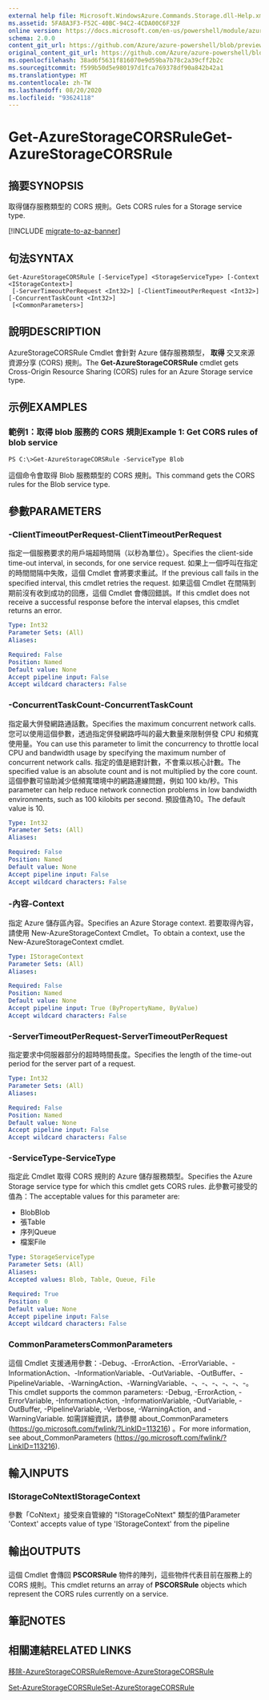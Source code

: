 ```yaml
---
external help file: Microsoft.WindowsAzure.Commands.Storage.dll-Help.xml
ms.assetid: 5FA8A3F3-F52C-40BC-94C2-4CDA00C6F32F
online version: https://docs.microsoft.com/en-us/powershell/module/azure.storage/get-azurestoragecorsrule
schema: 2.0.0
content_git_url: https://github.com/Azure/azure-powershell/blob/preview/src/Storage/Commands.Storage/help/Get-AzureStorageCORSRule.md
original_content_git_url: https://github.com/Azure/azure-powershell/blob/preview/src/Storage/Commands.Storage/help/Get-AzureStorageCORSRule.md
ms.openlocfilehash: 38ad6f5631f816070e9d59ba7b78c2a39cff2b2c
ms.sourcegitcommit: f599b50d5e980197d1fca769378df90a842b42a1
ms.translationtype: MT
ms.contentlocale: zh-TW
ms.lasthandoff: 08/20/2020
ms.locfileid: "93624118"
---
```

# <span data-ttu-id="527fa-101">Get-AzureStorageCORSRule</span><span class="sxs-lookup"><span data-stu-id="527fa-101">Get-AzureStorageCORSRule</span></span>

## <span data-ttu-id="527fa-102">摘要</span><span class="sxs-lookup"><span data-stu-id="527fa-102">SYNOPSIS</span></span>
<span data-ttu-id="527fa-103">取得儲存服務類型的 CORS 規則。</span><span class="sxs-lookup"><span data-stu-id="527fa-103">Gets CORS rules for a Storage service type.</span></span>

[!INCLUDE [migrate-to-az-banner](../../includes/migrate-to-az-banner.md)]

## <span data-ttu-id="527fa-104">句法</span><span class="sxs-lookup"><span data-stu-id="527fa-104">SYNTAX</span></span>

```
Get-AzureStorageCORSRule [-ServiceType] <StorageServiceType> [-Context <IStorageContext>]
 [-ServerTimeoutPerRequest <Int32>] [-ClientTimeoutPerRequest <Int32>] [-ConcurrentTaskCount <Int32>]
 [<CommonParameters>]
```

## <span data-ttu-id="527fa-105">說明</span><span class="sxs-lookup"><span data-stu-id="527fa-105">DESCRIPTION</span></span>
<span data-ttu-id="527fa-106">AzureStorageCORSRule Cmdlet 會針對 Azure 儲存服務類型， **取得** 交叉來源資源分享 (CORS) 規則。</span><span class="sxs-lookup"><span data-stu-id="527fa-106">The **Get-AzureStorageCORSRule** cmdlet gets Cross-Origin Resource Sharing (CORS) rules for an Azure Storage service type.</span></span>

## <span data-ttu-id="527fa-107">示例</span><span class="sxs-lookup"><span data-stu-id="527fa-107">EXAMPLES</span></span>

### <span data-ttu-id="527fa-108">範例1：取得 blob 服務的 CORS 規則</span><span class="sxs-lookup"><span data-stu-id="527fa-108">Example 1: Get CORS rules of blob service</span></span>
```
PS C:\>Get-AzureStorageCORSRule -ServiceType Blob
```

<span data-ttu-id="527fa-109">這個命令會取得 Blob 服務類型的 CORS 規則。</span><span class="sxs-lookup"><span data-stu-id="527fa-109">This command gets the CORS rules for the Blob service type.</span></span>

## <span data-ttu-id="527fa-110">參數</span><span class="sxs-lookup"><span data-stu-id="527fa-110">PARAMETERS</span></span>

### <span data-ttu-id="527fa-111">-ClientTimeoutPerRequest</span><span class="sxs-lookup"><span data-stu-id="527fa-111">-ClientTimeoutPerRequest</span></span>
<span data-ttu-id="527fa-112">指定一個服務要求的用戶端超時間隔（以秒為單位）。</span><span class="sxs-lookup"><span data-stu-id="527fa-112">Specifies the client-side time-out interval, in seconds, for one service request.</span></span>
<span data-ttu-id="527fa-113">如果上一個呼叫在指定的時間間隔中失敗，這個 Cmdlet 會將要求重試。</span><span class="sxs-lookup"><span data-stu-id="527fa-113">If the previous call fails in the specified interval, this cmdlet retries the request.</span></span>
<span data-ttu-id="527fa-114">如果這個 Cmdlet 在間隔到期前沒有收到成功的回應，這個 Cmdlet 會傳回錯誤。</span><span class="sxs-lookup"><span data-stu-id="527fa-114">If this cmdlet does not receive a successful response before the interval elapses, this cmdlet returns an error.</span></span>

```yaml
Type: Int32
Parameter Sets: (All)
Aliases: 

Required: False
Position: Named
Default value: None
Accept pipeline input: False
Accept wildcard characters: False
```

### <span data-ttu-id="527fa-115">-ConcurrentTaskCount</span><span class="sxs-lookup"><span data-stu-id="527fa-115">-ConcurrentTaskCount</span></span>
<span data-ttu-id="527fa-116">指定最大併發網路通話數。</span><span class="sxs-lookup"><span data-stu-id="527fa-116">Specifies the maximum concurrent network calls.</span></span>
<span data-ttu-id="527fa-117">您可以使用這個參數，透過指定併發網路呼叫的最大數量來限制併發 CPU 和頻寬使用量。</span><span class="sxs-lookup"><span data-stu-id="527fa-117">You can use this parameter to limit the concurrency to throttle local CPU and bandwidth usage by specifying the maximum number of concurrent network calls.</span></span>
<span data-ttu-id="527fa-118">指定的值是絕對計數，不會乘以核心計數。</span><span class="sxs-lookup"><span data-stu-id="527fa-118">The specified value is an absolute count and is not multiplied by the core count.</span></span>
<span data-ttu-id="527fa-119">這個參數可協助減少低頻寬環境中的網路連線問題，例如 100 kb/秒。</span><span class="sxs-lookup"><span data-stu-id="527fa-119">This parameter can help reduce network connection problems in low bandwidth environments, such as 100 kilobits per second.</span></span>
<span data-ttu-id="527fa-120">預設值為10。</span><span class="sxs-lookup"><span data-stu-id="527fa-120">The default value is 10.</span></span>

```yaml
Type: Int32
Parameter Sets: (All)
Aliases: 

Required: False
Position: Named
Default value: None
Accept pipeline input: False
Accept wildcard characters: False
```

### <span data-ttu-id="527fa-121">-內容</span><span class="sxs-lookup"><span data-stu-id="527fa-121">-Context</span></span>
<span data-ttu-id="527fa-122">指定 Azure 儲存區內容。</span><span class="sxs-lookup"><span data-stu-id="527fa-122">Specifies an Azure Storage context.</span></span>
<span data-ttu-id="527fa-123">若要取得內容，請使用 New-AzureStorageContext Cmdlet。</span><span class="sxs-lookup"><span data-stu-id="527fa-123">To obtain a context, use the New-AzureStorageContext cmdlet.</span></span>

```yaml
Type: IStorageContext
Parameter Sets: (All)
Aliases: 

Required: False
Position: Named
Default value: None
Accept pipeline input: True (ByPropertyName, ByValue)
Accept wildcard characters: False
```

### <span data-ttu-id="527fa-124">-ServerTimeoutPerRequest</span><span class="sxs-lookup"><span data-stu-id="527fa-124">-ServerTimeoutPerRequest</span></span>
<span data-ttu-id="527fa-125">指定要求中伺服器部分的超時時間長度。</span><span class="sxs-lookup"><span data-stu-id="527fa-125">Specifies the length of the time-out period for the server part of a request.</span></span>

```yaml
Type: Int32
Parameter Sets: (All)
Aliases: 

Required: False
Position: Named
Default value: None
Accept pipeline input: False
Accept wildcard characters: False
```

### <span data-ttu-id="527fa-126">-ServiceType</span><span class="sxs-lookup"><span data-stu-id="527fa-126">-ServiceType</span></span>
<span data-ttu-id="527fa-127">指定此 Cmdlet 取得 CORS 規則的 Azure 儲存服務類型。</span><span class="sxs-lookup"><span data-stu-id="527fa-127">Specifies the Azure Storage service type for which this cmdlet gets CORS rules.</span></span>
<span data-ttu-id="527fa-128">此參數可接受的值為：</span><span class="sxs-lookup"><span data-stu-id="527fa-128">The acceptable values for this parameter are:</span></span>

- <span data-ttu-id="527fa-129">Blob</span><span class="sxs-lookup"><span data-stu-id="527fa-129">Blob</span></span> 
- <span data-ttu-id="527fa-130">張</span><span class="sxs-lookup"><span data-stu-id="527fa-130">Table</span></span> 
- <span data-ttu-id="527fa-131">序列</span><span class="sxs-lookup"><span data-stu-id="527fa-131">Queue</span></span> 
- <span data-ttu-id="527fa-132">檔案</span><span class="sxs-lookup"><span data-stu-id="527fa-132">File</span></span>

```yaml
Type: StorageServiceType
Parameter Sets: (All)
Aliases: 
Accepted values: Blob, Table, Queue, File

Required: True
Position: 0
Default value: None
Accept pipeline input: False
Accept wildcard characters: False
```

### <span data-ttu-id="527fa-133">CommonParameters</span><span class="sxs-lookup"><span data-stu-id="527fa-133">CommonParameters</span></span>
<span data-ttu-id="527fa-134">這個 Cmdlet 支援通用參數：-Debug、-ErrorAction、-ErrorVariable、-InformationAction、-InformationVariable、-OutVariable、-OutBuffer、-PipelineVariable、-WarningAction、-WarningVariable、-、-、-、-、-、-。</span><span class="sxs-lookup"><span data-stu-id="527fa-134">This cmdlet supports the common parameters: -Debug, -ErrorAction, -ErrorVariable, -InformationAction, -InformationVariable, -OutVariable, -OutBuffer, -PipelineVariable, -Verbose, -WarningAction, and -WarningVariable.</span></span> <span data-ttu-id="527fa-135">如需詳細資訊，請參閱 about_CommonParameters (https://go.microsoft.com/fwlink/?LinkID=113216) 。</span><span class="sxs-lookup"><span data-stu-id="527fa-135">For more information, see about_CommonParameters (https://go.microsoft.com/fwlink/?LinkID=113216).</span></span>

## <span data-ttu-id="527fa-136">輸入</span><span class="sxs-lookup"><span data-stu-id="527fa-136">INPUTS</span></span>

### <span data-ttu-id="527fa-137">IStorageCoNtext</span><span class="sxs-lookup"><span data-stu-id="527fa-137">IStorageContext</span></span>

<span data-ttu-id="527fa-138">參數「CoNtext」接受來自管線的 "IStorageCoNtext" 類型的值</span><span class="sxs-lookup"><span data-stu-id="527fa-138">Parameter 'Context' accepts value of type 'IStorageContext' from the pipeline</span></span>

## <span data-ttu-id="527fa-139">輸出</span><span class="sxs-lookup"><span data-stu-id="527fa-139">OUTPUTS</span></span>

###  
<span data-ttu-id="527fa-140">這個 Cmdlet 會傳回 **PSCORSRule** 物件的陣列，這些物件代表目前在服務上的 CORS 規則。</span><span class="sxs-lookup"><span data-stu-id="527fa-140">This cmdlet returns an array of **PSCORSRule** objects which represent the CORS rules currently on a service.</span></span>

## <span data-ttu-id="527fa-141">筆記</span><span class="sxs-lookup"><span data-stu-id="527fa-141">NOTES</span></span>

## <span data-ttu-id="527fa-142">相關連結</span><span class="sxs-lookup"><span data-stu-id="527fa-142">RELATED LINKS</span></span>

[<span data-ttu-id="527fa-143">移除-AzureStorageCORSRule</span><span class="sxs-lookup"><span data-stu-id="527fa-143">Remove-AzureStorageCORSRule</span></span>](./Remove-AzureStorageCORSRule.md)

[<span data-ttu-id="527fa-144">Set-AzureStorageCORSRule</span><span class="sxs-lookup"><span data-stu-id="527fa-144">Set-AzureStorageCORSRule</span></span>](./Set-AzureStorageCORSRule.md)


